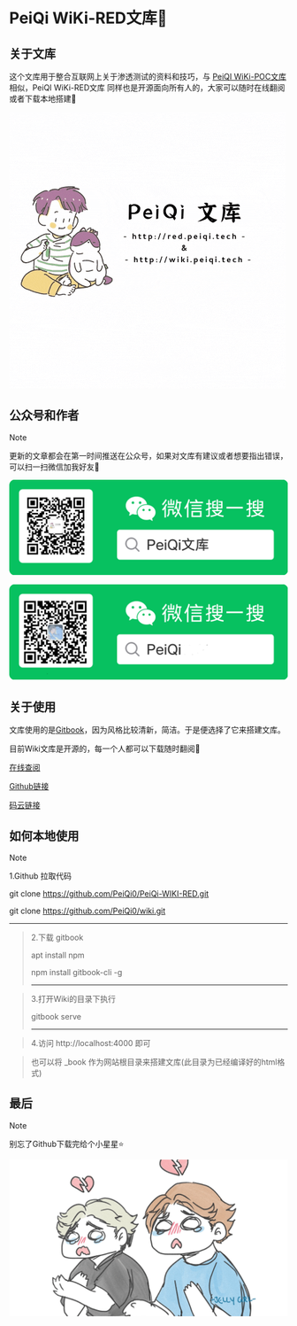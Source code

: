 # PeiQi  WiKi-RED文库🐑

## 关于文库

这个文库用于整合互联网上关于渗透测试的资料和技巧，与 [PeiQI  WiKi-POC文库](http://wiki.peiqi.tech) 相似，PeiQI  WiKi-RED文库 同样也是开源面向所有人的，大家可以随时在线翻阅或者下载本地搭建🐋

![](PeiQi_WIKI/background/PeiQi文库.gif)

## 公众号和作者

> [!NOTE]
>
> 更新的文章都会在第一时间推送在公众号，如果对文库有建议或者想要指出错误，可以扫一扫微信加我好友🐧

![](PeiQi_WIKI/background/background.png)

![](PeiQi_WIKI/background/background_wx.png)

## 关于使用

文库使用的是[Gitbook](https://www.gitbook.com/)，因为风格比较清新，简洁。于是便选择了它来搭建文库。

目前Wiki文库是开源的，每一个人都可以下载随时翻阅🐬

[在线查阅](http://red.peiqi.tech)

[Github链接](https://github.com/PeiQi0/PeiQi-WIKI-RED)

[码云链接](https://gitee.com/yelisenyu/red)

## 如何本地使用

> [!NOTE]
>
> 1.Github 拉取代码
>
> git    clone    https://github.com/PeiQi0/PeiQi-WIKI-RED.git
>
> git    clone    https://github.com/PeiQi0/wiki.git
>
> ----------------------------------------------------------------------------------

> 2.下载 gitbook
>
> apt   install    npm
>
> npm   install    gitbook-cli   -g
>
> ----------------------------------------------------

> 3.打开Wiki的目录下执行
>
> gitbook   serve
>
> -----------------------------------------------------------------------------------

> 4.访问 http://localhost:4000 即可

> 也可以将 _book 作为网站根目录来搭建文库(此目录为已经编译好的html格式)

## 最后

> [!NOTE]
>
> 别忘了Github下载完给个小星星⭐

![](PeiQi_WIKI/background/image-2.png)

